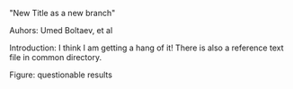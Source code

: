 
"New Title as a new branch"

Auhors: Umed Boltaev, et al

Introduction: I think I am getting a hang of it! There is also a reference text file in common directory. 

Figure: questionable results
